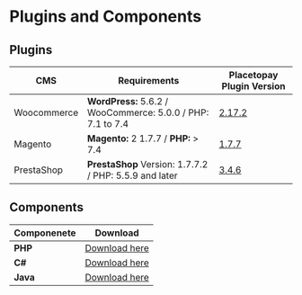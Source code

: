 # Plugins and Components

## Plugins


CMS | Requirements  | Placetopay Plugin Version
---------|----------|---------
 Woocommerce |**WordPress:** 5.6.2 / WooCommerce: 5.0.0 / PHP: 7.1 to 7.4| [2.17.2](https://dev.placetopay.com/web/wp-content/uploads/2021/03/woocommerce-gateway-placetopay-2.17.2.zip)
 Magento | **Magento:** 2 1.7.7 / **PHP:** > 7.4  | [1.7.7](https://dev.placetopay.com/web/wp-content/uploads/2021/03/magento2-placetopay-1.7.7.zip)
 PrestaShop | **PrestaShop** Version: 1.7.7.2 / PHP: 5.5.9 and later  | [3.4.6](https://dev.placetopay.com/web/wp-content/uploads/2021/03/placetopaypayment_3.4.7.zip)


 ## Components

Componenete | Download
------------|---------
**PHP** | [Download here](https://github.com/dnetix/redirection)| 
**C#** |  [Download here](https://github.com/placetopay/redirection-csharp-sdk) |
**Java**  | [Download here](https://github.com/placetopay/java-placetopay) |
